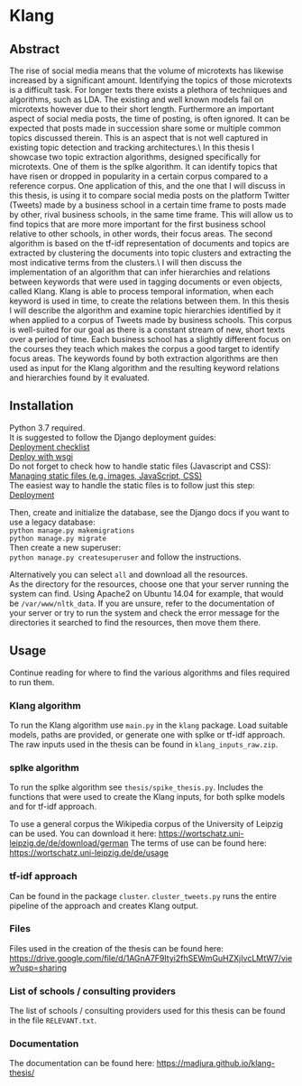 # Klang
## Abstract
The rise of social media means that the volume of microtexts has likewise increased by a significant amount. Identifying the topics of those microtexts is a difficult task. For longer texts there exists a plethora of techniques and algorithms, such as LDA. The existing and well known models fail on microtexts however due to their short length. Furthermore an important aspect of social media posts, the time of posting, is often ignored. It can be expected that posts made in succession share some or multiple common topics discussed therein. This is an aspect that is not well captured in existing topic detection and tracking architectures.\\
In this thesis I showcase two topic extraction algorithms, designed specifically for microtexts. One of them is the spIke algorithm. It can identify topics that have risen or dropped in popularity in a certain corpus compared to a reference corpus. One application of this, and the one that I will discuss in this thesis, is using it to compare social media posts on the platform Twitter (Tweets) made by a business school in a certain time frame to posts made by other, rival business schools, in the same time frame. This will allow us to find topics that are more more important for the first business school relative to other schools, in other words, their focus areas. The second algorithm is based on the tf-idf representation of documents and topics are extracted by clustering the documents into topic clusters and extracting the most indicative terms from the clusters.\\
I will then discuss the implementation of an algorithm that can infer hierarchies and relations between keywords that were used in tagging documents or even objects, called Klang. Klang is able to process temporal information, when each keyword is used in time, to create the relations between them. In this thesis I will describe the algorithm and examine topic hierarchies identified by it when applied to a corpus of Tweets made by business schools. This corpus is well-suited for our goal as there is a constant stream of new, short texts over a period of time. Each business school has a slightly different focus on the courses they teach which makes the corpus a good target to identify focus areas. The keywords found by both extraction algorithms are then used as input for the Klang algorithm and the resulting keyword relations and hierarchies found by it evaluated.

## Installation
Python 3.7 required.<br/>
It is suggested to follow the Django deployment guides:<br/>
[Deployment checklist](https://docs.djangoproject.com/en/3.0/howto/deployment/checklist/)<br/>
[Deploy with wsgi](https://docs.djangoproject.com/en/3.0/howto/deployment/wsgi/)<br/>
Do not forget to check how to handle static files (Javascript and CSS):<br/>
[Managing static files (e.g. images, JavaScript, CSS)](https://docs.djangoproject.com/en/3.0/howto/static-files/)<br/>
The easiest way to handle the static files is to follow just this step:<br/>
[Deployment](https://docs.djangoproject.com/en/3.0/howto/static-files/#deployment)<br/>

Then, create and initialize the database, see the Django docs if you want to use a legacy database:<br/>
`python manage.py makemigrations`<br/>
`python manage.py migrate`<br/>
Then create a new superuser:<br/>
`python manage.py createsuperuser` and follow the instructions.<br/>


Alternatively you can select `all` and download all the resources.<br/>
As the directory for the resources, choose one that your server running the system can find. Using Apache2 on Ubuntu 14.04 for example, that would be `/var/www/nltk_data`. If you are unsure, refer to the documentation of your server or try to run the system and check the error message for the directories it searched to find the resources, then move them there.

## Usage
Continue reading for where to find the various algorithms and files required to run them.


### Klang algorithm
To run the Klang algorithm use `main.py` in the `klang` package.
Load suitable models, paths are provided, or generate one with spIke or tf-idf approach.
The raw inputs used in the thesis can be found in `klang_inputs_raw.zip`.


### spIke algorithm
To run the spIke algorithm see `thesis/spike_thesis.py`.
Includes the functions that were used to create the Klang inputs, for both spIke models and for tf-idf approach.

To use a general corpus the Wikipedia corpus of the University of Leipzig can be used.
You can download it here: https://wortschatz.uni-leipzig.de/de/download/german
The terms of use can be found here: https://wortschatz.uni-leipzig.de/de/usage

### tf-idf approach
Can be found in the package `cluster`.
`cluster_tweets.py` runs the entire pipeline of the approach and creates Klang output.


### Files

Files used in the creation of the thesis can be found here: https://drive.google.com/file/d/1AGnA7F9Ityi2fhSEWmGuHZXjIvcLMtW7/view?usp=sharing

### List of schools / consulting providers

The list of schools / consulting providers used for this thesis can be found in the file `RELEVANT.txt`.

### Documentation

The documentation can be found here: https://madjura.github.io/klang-thesis/
